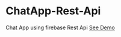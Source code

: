 # ChatApp-Rest-Api
Chat App using firebase Rest Api
[See Demo](https://faiezwaseem.github.io/ChatApp-Rest-Api/)
